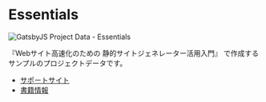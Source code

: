 # Essentials

![GatsbyJS Project Data - Essentials](https://ebisu.com/github/essentials.jpg)


『Webサイト高速化のための 静的サイトジェネレーター活用入門』
で作成するサンプルのプロジェクトデータです。

* [サポートサイト](https://book.mynavi.jp/supportsite/detail/9784839973001.html) 
* [書籍情報](https://ebisu.com/gatsbyjs-book/)
